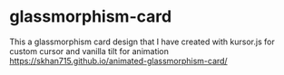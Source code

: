 # glassmorphism-card
This a glassmorphism card design that I have created with kursor.js for custom cursor and vanilla tilt for animation
https://skhan715.github.io/animated-glassmorphism-card/
